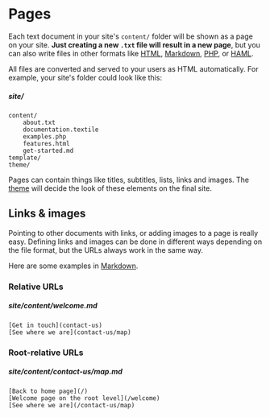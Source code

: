 
# Pages

Each text document in your site's `content/` folder will be shown as a page on your site. **Just creating a new `.txt` file will result in a new page**, but you can also write files in other formats like [HTML](/technical-docs/template-formats/HTML), [Markdown](/technical-docs/template-formats/text-and-markdown), [PHP](/technical-docs/template-formats/PHP), or [HAML](/technical-docs/template-formats/twig).

All files are converted and served to your users as HTML automatically. For example, your site's folder could look like this:

##### site/
	content/
		about.txt
		documentation.textile
		examples.php
		features.html
		get-started.md
	template/
	theme/

Pages can contain things like titles, subtitles, lists, links and images. The [theme](theme) will decide the look of these elements on the final site.



## Links & images

Pointing to other documents with links, or adding images to a page is really easy. Defining links and images can be done in different ways depending on the file format, but the URLs always work in the same way.

Here are some examples in [Markdown](/technical-docs/template-formats/text-and-markdown).

### Relative URLs

##### site/content/welcome.md
	[Get in touch](contact-us)
	[See where we are](contact-us/map)

### Root-relative URLs

##### site/content/contact-us/map.md
	[Back to home page](/)
	[Welcome page on the root level](/welcome)
	[See where we are](/contact-us/map)
